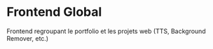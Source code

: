 # Frontend Global

Frontend regroupant le portfolio et les projets web (TTS, Background Remover, etc.)
